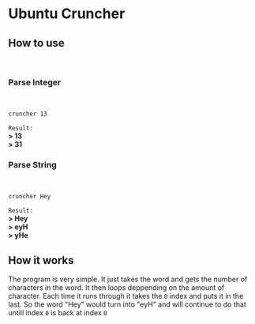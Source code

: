 # Ubuntu Cruncher

## How to use
<br>

### **Parse Integer**
<br>

```bash
cruncher 13
```
`Result:`
<br>
**> 13**<br>
**> 31**

### **Parse String**
<br>

```bash
cruncher Hey
```
`Result:`
<br>
**> Hey**<br>
**> eyH**<br>
**> yHe**<br>

## How it works

The program is very simple. It just takes the word and gets the number of characters in the word. It then loops deppending on the amount of character. Each time it runs through it takes the `0` index and puts it in the last. So the word "Hey" would turn into "eyH" and will continue to do that untill index `0` is back at index `0`
